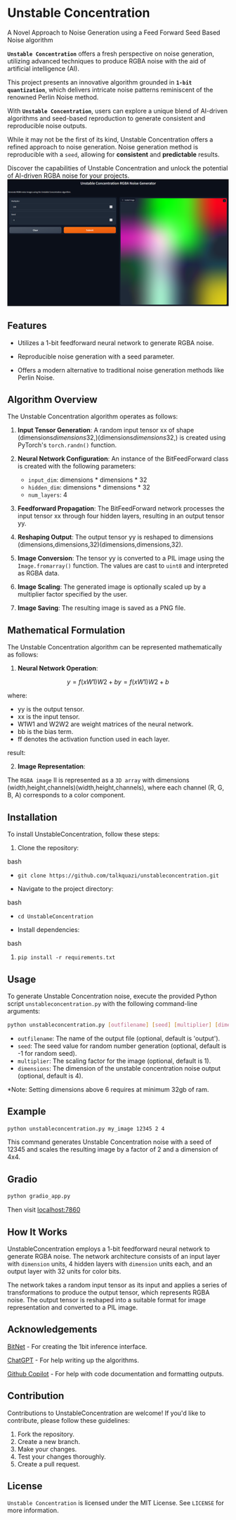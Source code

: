 # Unstable Concentration
A Novel Approach to Noise Generation using a Feed Forward Seed Based Noise algorithm

**`Unstable Concentration`** offers a fresh perspective on noise generation, utilizing advanced techniques to produce RGBA noise with the aid of artificial intelligence (AI). 

This project presents an innovative algorithm grounded in **`1-bit quantization`**, which delivers intricate noise patterns reminiscent of the renowned Perlin Noise method.

With **`Unstable Concentration`**, users can explore a unique blend of AI-driven algorithms and seed-based reproduction to generate consistent and reproducible noise outputs. 

While it may not be the first of its kind, Unstable Concentration offers a refined approach to noise generation. Noise generation method is reproducible with a `seed`, allowing for **consistent** and **predictable** results.

Discover the capabilities of Unstable Concentration and unlock the potential of AI-driven RGBA noise for your projects.
![Alt text](samples/gradio_app.png)

## Features

- Utilizes a 1-bit feedforward neural network to generate RGBA noise.

- Reproducible noise generation with a seed parameter.

- Offers a modern alternative to traditional noise generation methods like Perlin Noise.
  
## Algorithm Overview
The Unstable Concentration algorithm operates as follows:

1.  **Input Tensor Generation**: A random input tensor xx of shape (dimensions*dimensions*32,)(dimensions*dimensions*32,) is created using PyTorch's `torch.randn()` function.
    
2.  **Neural Network Configuration**: An instance of the BitFeedForward class is created with the following parameters:
    
    -   `input_dim`: dimensions * dimensions * 32
    -   `hidden_dim`: dimensions * dimensions * 32
    -   `num_layers`: 4
3.  **Feedforward Propagation**: The BitFeedForward network processes the input tensor xx through four hidden layers, resulting in an output tensor yy.
    
4.  **Reshaping Output**: The output tensor yy is reshaped to dimensions (dimensions,dimensions,32)(dimensions,dimensions,32).
    
5.  **Image Conversion**: The tensor yy is converted to a PIL image using the `Image.fromarray()` function. The values are cast to `uint8` and interpreted as RGBA data.
    
6.  **Image Scaling**: The generated image is optionally scaled up by a multiplier factor specified by the user.
    
7.  **Image Saving**: The resulting image is saved as a PNG file.
    
## Mathematical Formulation
The Unstable Concentration algorithm can be represented mathematically as follows:

1.  **Neural Network Operation**:

```math
y=f(xW1)W2+by=f(xW1​)W2​+b
````

where:

-   yy is the output tensor.
-   xx is the input tensor.
-   W1W1​ and W2W2​ are weight matrices of the neural network.
-   bb is the bias term.
-   ff denotes the activation function used in each layer.

result:

2.  **Image Representation**:

The `RGBA image` II is represented as a `3D array` with dimensions (width,height,channels)(width,height,channels), where each channel (R, G, B, A) corresponds to a color component.

## Installation
To install UnstableConcentration, follow these steps:

1. Clone the repository:

bash
-  `git clone https://github.com/talkquazi/unstableconcentration.git`

- Navigate to the project directory:

bash

-  `cd UnstableConcentration`

- Install dependencies:

bash

 1.  `pip install -r requirements.txt`

## Usage
To generate Unstable Concentration noise, execute the provided Python script `unstableconcentration.py` with the following command-line arguments:

```bash
python unstableconcentration.py [outfilename] [seed] [multiplier] [dimensions]
```

-   `outfilename`: The name of the output file (optional, default is 'output').
-   `seed`: The seed value for random number generation (optional, default is -1 for random seed).
-   `multiplier`: The scaling factor for the image (optional, default is 1).
-   `dimensions`: The dimension of the unstable concentration noise output (optional, default is 4).


*Note: Setting dimensions above 6 requires at minimum 32gb of ram.

## Example

```bash
python unstableconcentration.py my_image 12345 2 4
```

This command generates Unstable Concentration noise with a seed of 12345 and scales the resulting image by a factor of 2 and a dimension of 4x4.

## Gradio

```bash
python gradio_app.py
```

Then visit [localhost:7860](https://localhost:7860/)

## How It Works
UnstableConcentration employs a 1-bit feedforward neural network to generate RGBA noise. The network architecture consists of an input layer with `dimension` units, 4 hidden layers with `dimension` units each, and an output layer with 32 units for color bits.

The network takes a random input tensor as its input and applies a series of transformations to produce the output tensor, which represents RGBA noise. The output tensor is reshaped into a suitable format for image representation and converted to a PIL image.
  
## Acknowledgements
 [BitNet](https://github.com/kyegomez/BitNet) - For creating the 1bit inference interface.

 [ChatGPT](https://chat.openai.com) - For help writing up the algorithms.

 [Github Copilot](https://github.com/features/copilot) - For help with code documentation and formatting outputs.

 
## Contribution
Contributions to UnstableConcentration are welcome! If you'd like to contribute, please follow these guidelines:

1. Fork the repository.
2. Create a new branch.
3. Make your changes.
4. Test your changes thoroughly.
5. Create a pull request.

## License
`Unstable Concentration` is licensed under the MIT License. See `LICENSE` for more information.
